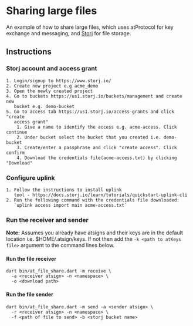# Sharing large files

An example of how to share large files, which uses atProtocol for key exchange
and messaging, and [Storj](https://www.storj.io/) for file storage.

## Instructions

### Storj account and access grant

    1. Login/signup to https://www.storj.io/
    2. Create new project e.g acme_demo
    3. Open the newly created project
    4. Go to buckets https://us1.storj.io/buckets/management and create new
       bucket e.g. demo-bucket
    5. Go to access tab https://us1.storj.io/access-grants and click "create
       access grant"
        1. Give a name to identify the access e.g. acme-access. Click continue
        2. Under bucket select the bucket that you created i.e. demo-bucket
        3. Create/enter a passphrase and click "create access". Click confirm
        4. Download the credentials file(acme-access.txt) by clicking "Download"

### Configure uplink

    1. Follow the instructions to install uplink
       tool - https://docs.storj.io/learn/tutorials/quickstart-uplink-cli
    2. Run the following command with the credentials file downloaded:
       `uplink access import main acme-access.txt`

### Run the receiver and sender

**Note:** Assumes you already have atsigns and their keys are in the default
location i.e. $HOME/.atsign/keys. If not then add the
`-k <path to atKeys file>` argument to the command lines below.

#### Run the file receiver

   ```
   dart bin/at_file_share.dart -m receive \
     -a <receiver atsign> -n <namespace> \
     -o <download path>
   ```

#### Run the file sender

  ```
  dart bin/at_file_share.dart -m send -a <sender atsign> \
    -r <receiver atsign> -n <namespace> \
    -f <path of file to send> -b <storj bucket name>
  ```

